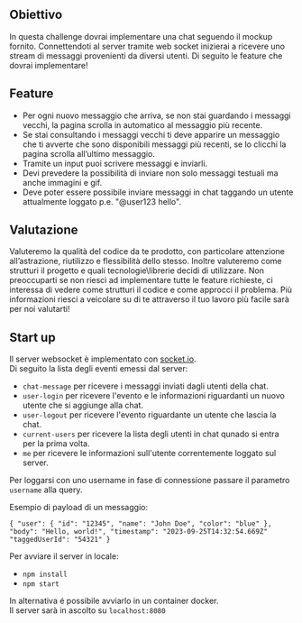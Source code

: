 ## Obiettivo
 In questa challenge dovrai implementare una chat seguendo il mockup fornito.
Connettendoti al server tramite web socket inizierai a ricevere uno stream di messaggi provenienti da diversi utenti.
Di seguito le feature che dovrai implementare!

## Feature
- Per ogni nuovo messaggio che arriva, se non stai guardando i messaggi vecchi, la pagina scrolla in automatico al messaggio più recente.
- Se stai consultando i messaggi vecchi ti deve apparire un messaggio che ti avverte che sono disponibili messaggi più recenti, se lo clicchi la pagina scrolla all’ultimo messaggio.
- Tramite un input puoi scrivere messaggi e inviarli.
- Devi prevedere la possibilità di inviare non solo messaggi testuali ma anche immagini e gif.
- Deve poter essere possibile inviare messaggi in chat taggando un utente attualmente loggato p.e. "@user123 hello".

## Valutazione
Valuteremo la qualità del codice da te prodotto, con particolare attenzione all’astrazione, riutilizzo e flessibilità dello stesso.
Inoltre valuteremo come strutturi il progetto e quali tecnologie\librerie decidi di utilizzare.
Non preoccuparti se non riesci ad implementare tutte le feature richieste, ci interessa di vedere come strutturi il codice e come approcci il problema. Più informazioni riesci a veicolare su di te attraverso il tuo lavoro più facile sarà per noi valutarti!

## Start up
Il server websocket è implementato con [socket.io](https://socket.io/). \
Di seguito la lista degli eventi emessi dal server:
- `chat-message` per ricevere i messaggi inviati dagli utenti della chat.
- `user-login` per ricevere l'evento e le informazioni riguardanti un nuovo utente che si aggiunge alla chat.
- `user-logout` per ricevere l'evento riguardante un utente che lascia la chat.
- `current-users` per ricevere la lista degli utenti in chat qunado si entra per la prima volta.
- `me` per ricevere le informazioni sull'utente correntemente loggato sul server.

Per loggarsi con uno username in fase di connessione passare il parametro `username` alla query.

Esempio di payload di un messaggio:

`{
  "user": {
    "id": "12345",
    "name": "John Doe",
    "color": "blue"
  },
  "body": "Hello, world!",
  "timestamp": "2023-09-25T14:32:54.669Z"
  "taggedUserId": "54321"
}`

Per avviare il server in locale:
- `npm install`
- `npm start`

In alternativa é possibile avviarlo in un container docker.\
Il server sarà in ascolto su `localhost:8080`
